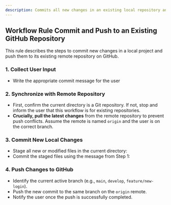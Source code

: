 ```yaml
---
description: Commits all new changes in an existing local repository and pushes them to the corresponding branch on GitHub.
---
```


## Workflow Rule Commit and Push to an Existing GitHub Repository

This rule describes the steps to commit new changes in a local project and push them to its existing remote repository on GitHub.

### **1. Collect User Input**
- Write the appropriate commit message for the user

### **2. Synchronize with Remote Repository**
- First, confirm the current directory is a Git repository. If not, stop and inform the user that this workflow is for existing repositories.
- **Crucially, pull the latest changes** from the remote repository to prevent push conflicts. Assume the remote is named `origin` and the user is on the correct branch.

### **3. Commit New Local Changes**
- Stage all new or modified files in the current directory:
- Commit the staged files using the message from Step 1:

### **4. Push Changes to GitHub**
- Identify the current active branch (e.g., `main`, `develop`, `feature/new-login`).
- Push the new commit to the same branch on the `origin` remote.
- Notify the user once the push is successfully completed.

